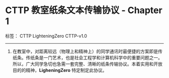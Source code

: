 # CTTP 教室纸条文本传输协议 - Chapter 1

标签： CTTP LighteningZero CTTP-v1.0

---

1. 在教室中，对距离较远（物理上和精神上）的同学通讯时最便捷的方案即是传纸条。传纸条是一门艺术，也是社会工程学和计算机科学中的重要问题之一。所以，广大同学急切也急需一套完整、清晰的纸条传输协议。本着实用和开放目的的精神，**LigheningZero** 特定制定此协议。
